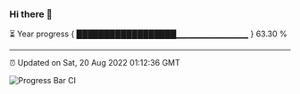 ### Hi there 👋

⏳ Year progress { ██████████████████▁▁▁▁▁▁▁▁▁▁▁▁ } 63.30 %

---

⏰ Updated on Sat, 20 Aug 2022 01:12:36 GMT

![Progress Bar CI](https://github.com/liununu/liununu/workflows/Progress%20Bar%20CI/badge.svg)
